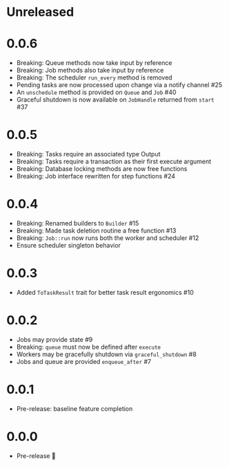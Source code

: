 # Unreleased

# 0.0.6

- Breaking: Queue methods now take input by reference
- Breaking: Job methods also take input by reference
- Breaking: The scheduler `run_every` method is removed
- Pending tasks are now processed upon change via a notify channel #25
- An `unschedule` method is provided on `Queue` and `Job` #40
- Graceful shutdown is now available on `JobHandle` returned from `start` #37

# 0.0.5

- Breaking: Tasks require an associated type Output
- Breaking: Tasks require a transaction as their first execute argument
- Breaking: Database locking methods are now free functions
- Breaking: Job interface rewritten for step functions #24

# 0.0.4

- Breaking: Renamed builders to `Builder` #15
- Breaking: Made task deletion routine a free function #13
- Breaking: `Job::run` now runs both the worker and scheduler #12
- Ensure scheduler singleton behavior

# 0.0.3

- Added `ToTaskResult` trait for better task result ergonomics #10

# 0.0.2

- Jobs may provide state #9
- Breaking: `queue` must now be defined after `execute`
- Workers may be gracefully shutdown via `graceful_shutdown` #8
- Jobs and queue are provided `enqueue_after` #7

# 0.0.1

- Pre-release: baseline feature completion

# 0.0.0

- Pre-release :tada:

